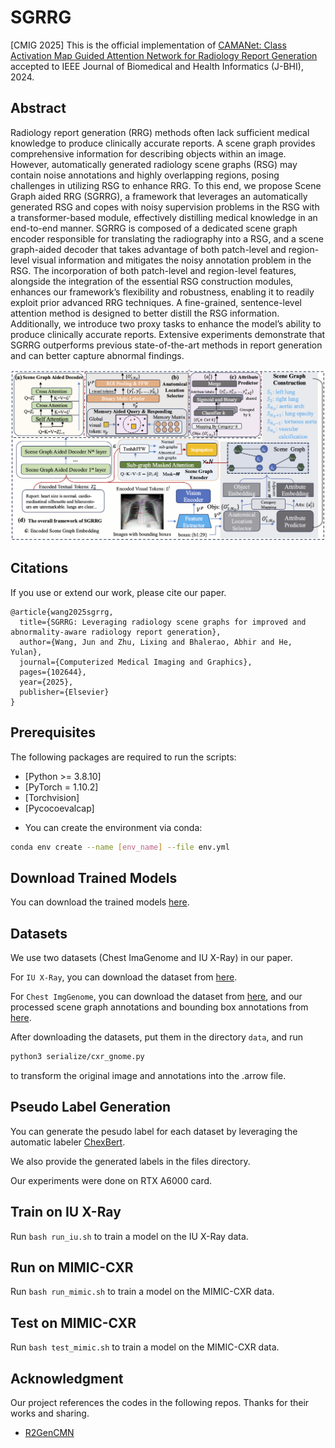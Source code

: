 # SGRRG

[CMIG 2025] This is the official implementation of [CAMANet: Class Activation Map Guided Attention Network for Radiology Report Generation](https://www.sciencedirect.com/science/article/pii/S0895611125001533) accepted to  IEEE Journal of Biomedical and Health Informatics (J-BHI), 2024.

## Abstract

Radiology report generation (RRG) methods often lack sufficient medical knowledge to produce clinically accurate reports. A scene graph provides comprehensive information for describing objects within an image. However, automatically generated radiology scene graphs (RSG) may contain noise annotations and highly overlapping regions, posing challenges in utilizing RSG to enhance RRG. To this end, we propose Scene Graph aided RRG (SGRRG), a framework that leverages an automatically generated RSG and copes with noisy supervision problems in the RSG with a transformer-based module, effectively distilling medical knowledge in an end-to-end manner. SGRRG is composed of a dedicated scene graph encoder responsible for translating the radiography into a RSG, and a scene graph-aided decoder that takes advantage of both patch-level and region-level visual information and mitigates the noisy annotation problem in the RSG. The incorporation of both patch-level and region-level features, alongside the integration of the essential RSG construction modules, enhances our framework’s flexibility and robustness, enabling it to readily exploit prior advanced RRG techniques. A fine-grained, sentence-level attention method is designed to better distill the RSG information. Additionally, we introduce two proxy tasks to enhance the model’s ability to produce clinically accurate reports. Extensive experiments demonstrate that SGRRG outperforms previous state-of-the-art methods in report generation and can better capture abnormal findings.

<img src='architecture.png'>

## Citations

If you use or extend our work, please cite our paper.
```
@article{wang2025sgrrg,
  title={SGRRG: Leveraging radiology scene graphs for improved and abnormality-aware radiology report generation},
  author={Wang, Jun and Zhu, Lixing and Bhalerao, Abhir and He, Yulan},
  journal={Computerized Medical Imaging and Graphics},
  pages={102644},
  year={2025},
  publisher={Elsevier}
}
```

## Prerequisites

The following packages are required to run the scripts:
- [Python >= 3.8.10]
- [PyTorch = 1.10.2]
- [Torchvision]
- [Pycocoevalcap]

* You can create the environment via conda:
```bash
conda env create --name [env_name] --file env.yml
```


## Download Trained Models
You can download the trained models [here](https://drive.google.com/drive/folders/1iv_SNS6GGHKImLrFITdScMor4hvwin77?usp=sharing).

## Datasets
We use two datasets (Chest ImaGenome and IU X-Ray) in our paper.

For `IU X-Ray`, you can download the dataset from [here](https://openi.nlm.nih.gov/faq).

For `Chest ImgGenome`, you can download the dataset from [here](https://physionet.org/content/chest-imagenome/1.0.0/), and our processed scene graph annotations and bounding box annotations from [here](https://physionet.org/content/chest-imagenome/1.0.0/).

After downloading the datasets, put them in the directory `data`, and run 
```bash
python3 serialize/cxr_gnome.py
```
to transform the original image and annotations into the .arrow file.

## Pseudo Label Generation
You can generate the pesudo label for each dataset by leveraging the automatic labeler  [ChexBert](https://github.com/stanfordmlgroup/CheXbert).

We also provide the generated labels in the files directory.

Our experiments were done on RTX A6000 card.

## Train on IU X-Ray

Run `bash run_iu.sh` to train a model on the IU X-Ray data.

## Run on MIMIC-CXR

Run `bash run_mimic.sh` to train a model on the MIMIC-CXR data.

## Test on MIMIC-CXR

Run `bash test_mimic.sh` to train a model on the MIMIC-CXR data.

## Acknowledgment
Our project references the codes in the following repos. Thanks for their works and sharing.
- [R2GenCMN](https://github.com/cuhksz-nlp/R2GenCMN)
